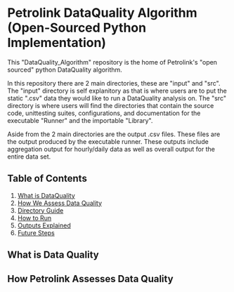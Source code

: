 # Petrolink DataQuality Algorithm (Open-Sourced Python Implementation)
This "DataQuality_Algorithm" repository is the home of Petrolink's "open sourced" python DataQuality algorithm.

In this repository there are 2 main directories, these are "input" and "src". The "input" directory is self explanitory as that is where users are to put the static ".csv" data they would like to run a DataQuality analysis on. The "src" directory is where users will find the directories that contain the source code, unittesting suites, configurations, and documentation for the executable "Runner" and the importable "Library".

Aside from the 2 main directories are the output .csv files. These files are the output produced by the executable runner. These outputs include aggregation output for hourly/daily data as well as overall output for the entire data set. 

## Table of Contents
1. [What is DataQuality](***REMOVED***scm/repo/git/DataQuality_Algorithim/code/sources/3300c23de1571af50d9f39560718aea5996de56a/README.md/#what-is-dataquality)
2. [How We Assess Data Quality]()
3. [Directory Guide]()
4. [How to Run]()
5. [Outputs Explained]()
4. [Future Steps]()

## What is Data Quality


## How Petrolink Assesses Data Quality